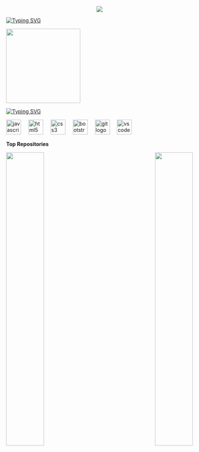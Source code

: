  <div align="center">
  <img src="https://profile-counter.glitch.me/daniel-mena2000/count.svg?"  />
</div>

 [![Typing SVG](https://readme-typing-svg.herokuapp.com?font=Fira+Code&pause=1000&color=15F7D7&center=falso&vCenter=falso&width=435&lines=+Hi+%F0%9F%91%8B+My+name+is+Daniel+Mena+%F0%9F%92%BB)
](https://git.io/typing-svg)

  <div id="badges">  
<div align="left">
  <img height="200" src="https://media1.giphy.com/media/bGgsc5mWoryfgKBx1u/200w.gif?cid=790b76117b1r47l8qxfd4jcj9byrrm2busfpnzbq46wdw5ww&ep=v1_gifs_search&rid=200w.gif&ct=g"  />
</div>

 [![Typing SVG](https://readme-typing-svg.herokuapp.com?font=Fira+Code&size=14&duration=20000&pause=1000&color=00F7CC&background=1D145F00&center=falso&vCenter=falso&width=435&lines=S+k+i+l+l++s)](https://git.io/typing-svg)
 <div align="left">
  <img src="https://cdn.jsdelivr.net/gh/devicons/devicon/icons/javascript/javascript-original.svg" height="40" alt="javascript logo"  />
  <img width="12" />
  <img src="https://cdn.jsdelivr.net/gh/devicons/devicon/icons/html5/html5-original.svg" height="40" alt="html5 logo"  />
  <img width="12" />
  <img src="https://cdn.jsdelivr.net/gh/devicons/devicon/icons/css3/css3-original.svg" height="40" alt="css3 logo"  />
  <img width="12" />
  <img src="https://cdn.jsdelivr.net/gh/devicons/devicon/icons/bootstrap/bootstrap-original.svg" height="40" alt="bootstrap logo"  />
  <img width="12" />
  <img src="https://cdn.jsdelivr.net/gh/devicons/devicon/icons/git/git-original.svg" height="40" alt="git logo"  />
  <img width="12" />
  <img src="https://cdn.jsdelivr.net/gh/devicons/devicon/icons/vscode/vscode-original.svg" height="40" alt="vscode logo"  />
</div>




</div>
</p>



<b>Top Repositories</b>

<div width="100%" align="center"><a href="https://github.com/daniel-mena2000/Practicas-con-CSS" align="left"><img align="left" width="45%" src="https://github-readme-stats.vercel.app/api/pin/?username=daniel-mena2000&repo=Practicas-con-CSS&title_color=facc15&text_color=ffffff&icon_color=6366f1&bg_color=0f172a&hide_border=true&locale=en" /></a><a href="https://github.com/daniel-mena2000/P-JavaScript" align="right"><img align="right" width="45%" src="https://github-readme-stats.vercel.app/api/pin/?username=daniel-mena2000&repo=P-JavaScript&title_color=facc15&text_color=ffffff&icon_color=6366f1&bg_color=0f172a&hide_border=true&locale=en" /></a></div><br /><br /><br /><br /><br /><br /><br />



